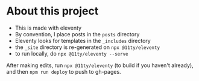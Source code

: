 # About this project

* This is made with eleventy
* By convention, I place posts in the `posts` directory
* Eleventy looks for templates in the `_includes` directory
* the `_site` directory is re-generated on `npx @11ty/eleventy`
* to run locally, do `npx @11ty/eleventy --serve`

After making edits, run `npx @11ty/eleventy` (to build if you haven't already), and then `npm run deploy` to push to gh-pages.